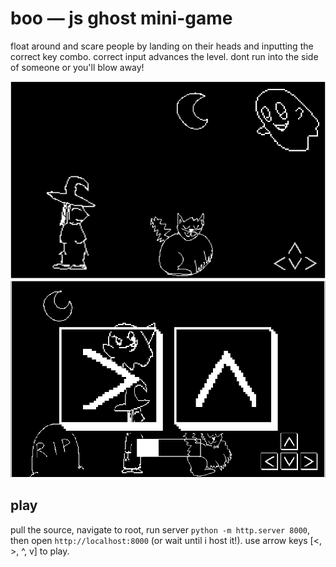 # boo — js ghost mini-game

float around and scare people by landing on their heads and inputting the correct key combo. 
correct input advances the level.
dont run into the side of someone or you'll blow away! 

![screenshot](images/boo-screen-2.png)
![screenshot](images/shot2.png)

## play
pull the source, navigate to root, run server `python -m http.server 8000`, then open `http://localhost:8000` (or wait until i host it!). use arrow keys [<, >, ^, v] to play.